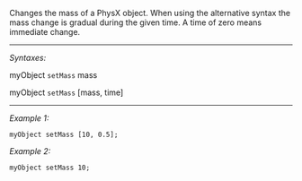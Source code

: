 Changes the mass of a PhysX object. When using the alternative syntax the mass change is gradual during the given time. A time of zero means immediate change.


---
*Syntaxes:*

myObject `setMass` mass

myObject `setMass` [mass, time]

---
*Example 1:*

```sqf
myObject setMass [10, 0.5];
```

*Example 2:*

```sqf
myObject setMass 10;
```